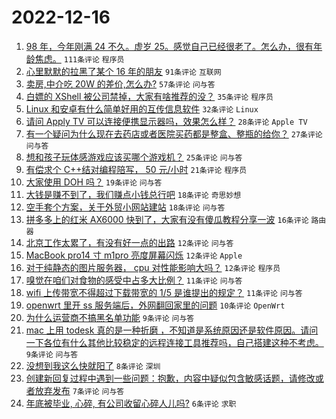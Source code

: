 # 2022-12-16

1. [98 年，今年刚满 24 不久。虚岁 25。感觉自己已经很老了。怎么办，很有年龄焦虑。](https://www.v2ex.com/t/902854) `111条评论` `程序员`
1. [心里默默的拉黑了某个 16 年的朋友](https://www.v2ex.com/t/902851) `91条评论` `互联网`
1. [卖房,中介吃 20W 的差价,怎么办?](https://www.v2ex.com/t/902863) `57条评论` `问与答`
1. [白嫖的 XShell 被公司禁掉，大家有啥推荐的没？](https://www.v2ex.com/t/902860) `35条评论` `程序员`
1. [Linux 和安卓有什么简单好用的互传信息软件](https://www.v2ex.com/t/902864) `32条评论` `Linux`
1. [请问 Apply TV 可以连接便携显示器吗，效果怎么样？](https://www.v2ex.com/t/902850) `28条评论` `Apple TV`
1. [有一个疑问为什么现在去药店或者医院买药都是整盒、整瓶的给你？](https://www.v2ex.com/t/902869) `27条评论` `问与答`
1. [想和孩子玩体感游戏应该买哪个游戏机？](https://www.v2ex.com/t/902872) `25条评论` `问与答`
1. [有偿求个 C++结对编程陪写， 50 元/小时](https://www.v2ex.com/t/902865) `21条评论` `程序员`
1. [大家使用 DOH 吗？](https://www.v2ex.com/t/902855) `19条评论` `问与答`
1. [大钱是赚不到了，我们赚点小钱总行吧](https://www.v2ex.com/t/902888) `18条评论` `奇思妙想`
1. [空手套个方案，关于外贸小网站建站](https://www.v2ex.com/t/902859) `18条评论` `问与答`
1. [拼多多上的红米 AX6000 快到了，大家有没有傻瓜教程分享一波](https://www.v2ex.com/t/902858) `16条评论` `路由器`
1. [北京工作太累了，有没有好一点的出路](https://www.v2ex.com/t/902881) `12条评论` `问与答`
1. [MacBook pro14 寸 m1pro 亮度屏幕闪烁](https://www.v2ex.com/t/902862) `12条评论` `Apple`
1. [对于纯静态的图片服务器， cpu 对性能影响大吗？](https://www.v2ex.com/t/902852) `12条评论` `程序员`
1. [嗅觉在咱们对食物的感受中占多大比例？](https://www.v2ex.com/t/902909) `11条评论` `问与答`
1. [wifi 上传带宽不得超过下载带宽的 1/5 是谁提出的规定？](https://www.v2ex.com/t/902877) `11条评论` `问与答`
1. [openwrt 里开 ss 服务端后，外网翻回家里的问题](https://www.v2ex.com/t/902857) `10条评论` `OpenWrt`
1. [为什么运营商不搞黑名单功能](https://www.v2ex.com/t/902897) `9条评论` `问与答`
1. [mac 上用 todesk 真的是一种折磨 ，不知道是系统原因还是软件原因。请问一下各位有什么其他比较稳定的远程连接工具推荐吗，自己搭建这种不考虑。](https://www.v2ex.com/t/902874) `9条评论` `问与答`
1. [没想到我这么快就阳了](https://www.v2ex.com/t/902889) `8条评论` `深圳`
1. [创建新回复过程中遇到一些问题：抱歉，内容中疑似包含敏感话题，请修改或者放弃发布](https://www.v2ex.com/t/902866) `7条评论` `问与答`
1. [年底被毕业, 心碎, 有公司收留心碎人儿吗?](https://www.v2ex.com/t/902871) `6条评论` `求职`
